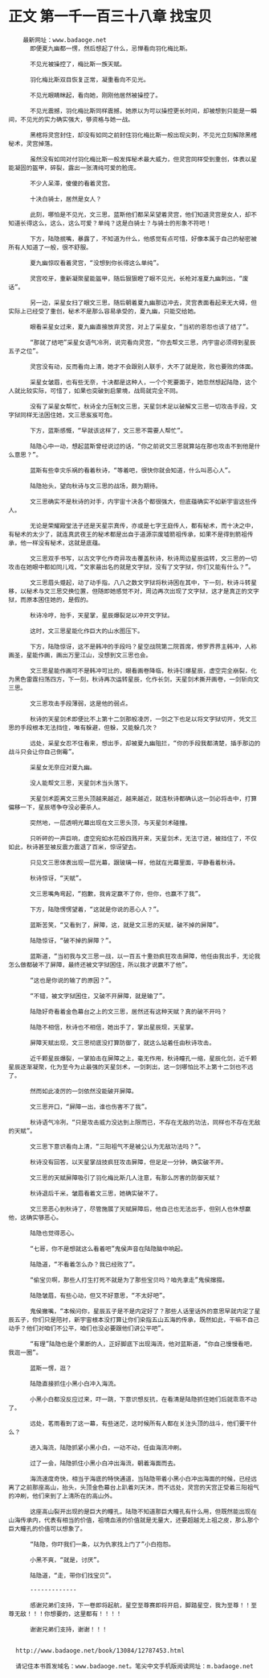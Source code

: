 # 正文 第一千一百三十八章 找宝贝
        最新网址：www.badaoge.net
          即便夏九幽都一愣，然后想起了什么，忌惮看向羽化梅比斯。
      
          不见光被操控了，梅比斯一族天赋。
      
          羽化梅比斯双目恢复正常，凝重看向不见光。
      
          不见光眼睛眯起，看向她，刚刚他居然被操控了。
      
          不见光震撼，羽化梅比斯同样震撼，她原以为可以操控更长时间，却被想到只能是一瞬间，不见光的实力确实强大，够资格与她一战。
      
          黑棺将灵宫封住，却没有如同之前封住羽化梅比斯一般出现尖刺，不见光立刻解除黑棺秘术，灵宫掉落。
      
          虽然没有如同对付羽化梅比斯一般发挥秘术最大威力，但灵宫同样受到重创，体表以星能凝固的盔甲，碎裂，露出一张清纯可爱的脸庞。
      
          不少人呆滞，傻傻的看着灵宫。
      
          十决白骑士，居然是女人？
      
          此刻，哪怕是不见光，文三思，蓝斯他们都呆呆望着灵宫，他们知道灵宫是女人，却不知道长得这么，这么，这么可爱？单纯？这是白骑士？与骑士的形象不符吧！
      
          下方，陆隐抿嘴，暴露了，不知道为什么，他感觉有点可惜，好像本属于自己的秘密被所有人知道了一般，很不舒服。
      
          夏九幽惊叹看着灵宫，“没想到你长得这么单纯”。
      
          灵宫咬牙，重新凝聚星能盔甲，随后狠狠瞪了眼不见光，长枪对准夏九幽刺出，“废话”。
      
          另一边，采星女扫了眼文三思，随后朝着夏九幽那边冲去，灵宫表面看起来无大碍，但实际上已经受了重创，秘术不是那么容易承受的，夏九幽，只能交给她。
      
          眼看采星女过来，夏九幽直接放弃灵宫，对上了采星女，“当初的恩怨也该了结了”。
      
          “那就了结吧”采星女语气冷冽，说完看向灵宫，“你去帮文三思，内宇宙必须得到星辰五子之位”。
      
          灵宫没有动，反而看向上清，她才不会跟别人联手，大不了就是败，败也要败的体面。
      
          采星女皱眉，也有些无奈，十决都是这种人，一个个死要面子，她忽然想起陆隐，这个人就比较实际，可惜了，如果也突破到启蒙境，战局就完全不同。
      
          没有了采星女帮忙，秋诗全力压制文三思，天星剑术足以破解文三思一切攻击手段，文字狱同样无法困住她，文三思岌岌可危。
      
          下方，蓝斯感慨，“早就该这样了，文三思不需要人帮忙”。
      
          陆隐心中一动，想起蓝斯曾经说过的话，“你之前说文三思就算站在那也攻击不到他是什么意思？”。
      
          蓝斯有些幸灾乐祸的看着秋诗，“等着吧，很快你就会知道，什么叫恶心人”。
      
          陆隐抬头，望向秋诗与文三思的战场，颇为期待。
      
          文三思确实不是秋诗的对手，内宇宙十决各个都很强大，但底蕴确实不如新宇宙这些传人。
      
          无论是荣耀殿堂法子还是天星宗真传，亦或是七字王庭传人，都有秘术，而十决之中，有秘术的太少了，就连真武夜王的秘术都是出自于道源宗废墟箭祖传承，如果不是得到箭祖传承，他一样没有秘术，这就是底蕴。
      
          文三思双手书写，以古文字化作奇异攻击覆盖秋诗，秋诗周边星辰运转，文三思的一切攻击在她眼中都如同儿戏，“文家最出名的就是文字狱，没有了文字狱，你们又能有什么？”。
      
          文三思眉头蹙起，动了动手指，八八之数文字狱将秋诗困在其中，下一刻，秋诗斗转星移，以秘术与文三思交换位置，但随即她感觉不对，周边再次出现了文字狱，这才是真正的文字狱，而原本困住她的，是假的。
      
          秋诗冷哼，抬手，天星掌，星辰爆裂足以冲开文字狱。
      
          这时，文三思星能化作巨大的山水图压下。
      
          下方，陆隐惊讶，这不是韩冲的手段吗？星空战院第二院首席，修罗界界主韩冲，人称画圣，星能作画，画出万里江山，没想到文三思也会。
      
          文三思星能作画可不是韩冲可比的，眼看画卷降临，秋诗引爆星辰，虚空完全崩裂，化为黑色雷霆扫荡四方，下一刻，秋诗再次运转星辰，化作长剑，天星剑术撕开画卷，一剑斩向文三思。
      
          文三思攻击手段薄弱，这是他的弱点。
      
          秋诗的天星剑术即便比不上第十二剑那般凌厉，一剑之下也足以将文字狱切开，凭文三思的手段根本无法挡住，唯有躲避，但躲，又能躲几次？
      
          远处，采星女忍不住看来，想出手，却被夏九幽阻拦，“你的手段我都清楚，插手那边的战斗只会让你自己倒霉”。
      
          采星女无奈应对夏九幽。
      
          没人能帮文三思，天星剑术当头落下。
      
          天星剑术距离文三思头顶越来越近，越来越近，就连秋诗都确认这一剑必将击中，打算偏移一下，星辰塔争夺没必要杀人。
      
          突然地，一层透明光幕出现在文三思头顶，与天星剑术碰撞。
      
          只听砰的一声巨响，虚空宛如水花般四溅开来，天星剑术，无法寸进，被挡住了，不仅如此，秋诗甚至被反震力震退了百米，惊讶望去。
      
          只见文三思体表出现一层光幕，跟玻璃一样，他就在光幕里面，平静看着秋诗。
      
          秋诗惊讶，“天赋”。
      
          文三思嘴角弯起，“抱歉，我肯定赢不了你，但你，也赢不了我”。
      
          下方，陆隐愣愣望着，“这就是你说的恶心人？”。
      
          蓝斯苦笑，“又看到了，屏障，这，就是文三思的天赋，破不掉的屏障”。
      
          陆隐惊讶，“破不掉的屏障？”。
      
          蓝斯道，“当初我与文三思一战，以一百五十重劲疯狂攻击屏障，他任由我出手，无论我怎么做都破不了屏障，最终还被文字狱困住，所以我才说赢不了他”。
      
          “这也是你说的输了的原因？”。
      
          “不错，被文字狱困住，又破不开屏障，就是输了”。
      
          陆隐好奇看着金色幕台之上的文三思，居然还有这种天赋？真的破不开吗？
      
          陆隐不相信，秋诗也不相信，她出手了，掌出星辰现，天星掌。
      
          屏障天赋出现，文三思彻底没打算防御了，就这么站着任由秋诗攻击。
      
          近千颗星辰爆裂，一掌拍击在屏障之上，毫无作用，秋诗瞳孔一缩，星辰化剑，近千颗星辰逐渐凝聚，化为至今为止最强的天星剑术，一剑刺出，这一剑哪怕比不上第十二剑也不远了。
      
          然而如此凌厉的一剑依然没能破开屏障。
      
          文三思开口，“屏障一出，谁也伤害不了我”。
      
          秋诗语气冷冽，“只是攻击威力没达到上限而已，不存在无敌的功法，同样也不存在无敌的天赋”。
      
          文三思下意识看向上清，“三阳祖气不是被公认为无敌功法吗？”。
      
          秋诗没有回答，以天星掌战技疯狂攻击屏障，但足足一分钟，确实破不开。
      
          文三思的天赋屏障吸引了羽化梅比斯几人注意，有那么厉害的防御天赋？
      
          秋诗退后千米，皱眉看着文三思，她确实破不了。
      
          文三思恶心到秋诗了，尽管施展了天赋屏障后，他自己也无法出手，但别人也休想赢他，这确实够恶心。
      
          陆隐也觉得恶心。
      
          “七哥，你不是想就这么看着吧”鬼侯声音在陆隐脑中响起。
      
          陆隐道，“不看着怎么办？我已经败了”。
      
          “偷宝贝啊，那些人打生打死不就是为了那些宝贝吗？咱先拿走”鬼侯撺掇。
      
          陆隐皱眉，有些心动，但又不好意思，“不太好吧”。
      
          鬼侯撇嘴，“本候问你，星辰五子是不是内定好了？那些人话里话外的意思早就内定了星辰五子，你们只是陪衬，新宇宙根本没打算让你们染指五山五海的传承，既然如此，干嘛不自己动手？他们对咱们不公平，咱们也没必要跟他们讲公平吧”。
      
          “有理”陆隐也是个果断的人，正好脚底下出现海流，他对蓝斯道，“你自己慢慢看吧，我逛一圈”。
      
          蓝斯一愣，逛？
      
          陆隐直接抓住小黑小白冲入海流。
      
          小黑小白都没反应过来，吓一跳，下意识想反抗，在看清是陆隐抓住她们后就乖乖不动了。
      
          远处，茗雨看到了这一幕，有些迷茫，这时候所有人都在关注头顶的战斗，他们要干什么？
      
          进入海流，陆隐抓紧小黑小白，一动不动，任由海流冲刷。
      
          过了一会，陆隐抓住小黑小白冲出海流，朝着海面而去。
      
          海流速度奇快，相当于海底的特快通道，当陆隐带着小黑小白冲出海面的时候，已经远离了之前那座高山，抬头，头顶金色幕台上趴着刘天沐，而不远处，灵宫的天宫正受着三阳祖气的冲刷，他们来到了上清所在的高山外。
      
          这座高山裂开出现的是巨大的瞳孔，陆隐不知道那巨大瞳孔有什么用，但既然能出现在山海传承内，代表有相当的价值，祖境血液的价值就是无量大，还要超越无上祖之皮，那么那个巨大瞳孔的价值可以想象了。
      
          “陆隐，你吓我们一条，以为仇家找上门了”小白抱怨。
      
          小黑不爽，“就是，讨厌”。
      
          陆隐道，“走，带你们找宝贝”。
      
          -------------
      
          感谢兄弟们支持，下一卷即将起航，星空至尊赛即将开启，脚踏星空，我为至尊！！至尊无敌！！！你想要的，这里都有！！！！
      
          谢谢兄弟们支持，谢谢！！！
      
      
      http://www.badaoge.net/book/13084/12787453.html
      
      请记住本书首发域名：www.badaoge.net。笔尖中文手机版阅读网址：m.badaoge.net